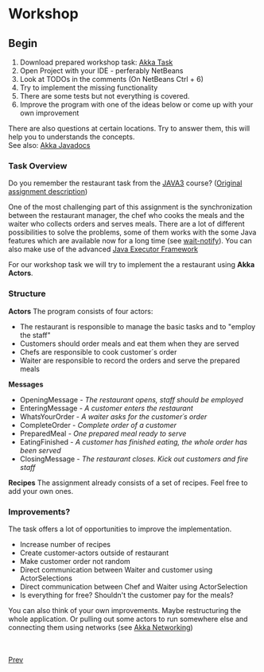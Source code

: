 # Workshop

## Begin

1. Download prepared workshop task: [Akka Task](https://rawgit.com/sebivenlo/akka-workshop2017/master/tutorial/Task.zip)
2. Open Project with your IDE - perferably NetBeans
3. Look at TODOs in the comments (On NetBeans Ctrl + 6)
4. Try to implement the missing functionality
5. There are some tests but not everything is covered.
6. Improve the program with one of the ideas below or come up with your own improvement

There are also questions at certain locations. Try to answer them, this will help you to understands the concepts.
<br>
See also: [Akka Javadocs](https://doc.akka.io/japi/akka/current/index.html?akka/actor/package-summary.html)

### Task Overview
Do you remember the restaurant task from the [JAVA3](https://java3.fontysvenlo.org) course?
([Original assignment description](https://java3.fontysvenlo.org/material/clab-1_en.pdf))

One of the most challenging part of this assignment is the synchronization between the restaurant manager, the chef who cooks the meals and the waiter who collects orders and serves meals.
There are a lot of different possibilities to solve the problems, some of them works with the some Java features which are available now for a long time (see [wait-notify](https://docs.oracle.com/javase/tutorial/essential/concurrency/guardmeth.html)).
You can also make use of the advanced [Java Executor Framework](https://docs.oracle.com/javase/tutorial/essential/concurrency/executors.html)

For our workshop task we will try to implement the a restaurant using **Akka Actors**.

### Structure

__Actors__
The program consists of four actors: 
* The restaurant is responsible to manage the basic tasks and to "employ the staff"
* Customers should order meals and eat them when they are served
* Chefs are responsible to cook customer´s order
* Waiter are responsible to record the orders and serve the prepared meals

__Messages__
* OpeningMessage - _The restaurant opens, staff should be employed_
* EnteringMessage - _A customer enters the restaurant_
* WhatsYourOrder - _A waiter asks for the customer´s order_
* CompleteOrder - _Complete order of a customer_
* PreparedMeal - _One prepared meal ready to serve_
* EatingFinished - _A customer has finished eating, the whole order has been served_
* ClosingMessage - _The restaurant closes. Kick out customers and fire staff_

__Recipes__
The assignment already consists of a set of recipes. Feel free to add your own ones.

### Improvements?

The task offers a lot of opportunities to improve the implementation.
* Increase number of recipes
* Create customer-actors outside of restaurant
* Make customer order not random
* Direct communication between Waiter and customer using ActorSelections
* Direct communication between Chef and Waiter using ActorSelection
* Is everything for free? Shouldn't the customer pay for the meals?

You can also think of your own improvements. Maybe restructuring the whole application. 
Or pulling out some actors to run somewhere else and connecting them using networks (see [Akka Networking](https://doc.akka.io/docs/akka/2.5/java/index-network.html))

<br><br>
[Prev](concepts.md)

